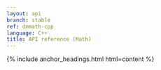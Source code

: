 ```yaml
---
layout: api
branch: stable
ref: dmmath-cpp
language: C++
title: API reference (Math)
---
```

{% include anchor_headings.html html=content %}